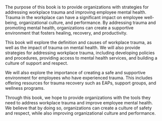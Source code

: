 
The purpose of this book is to provide organizations with strategies for addressing workplace trauma and improving employee mental health. Trauma in the workplace can have a significant impact on employee well-being, organizational culture, and performance. By addressing trauma and promoting mental health, organizations can create a supportive environment that fosters healing, recovery, and productivity.

This book will explore the definition and causes of workplace trauma, as well as the impact of trauma on mental health. We will also provide strategies for addressing workplace trauma, including developing policies and procedures, providing access to mental health services, and building a culture of support and respect.

We will also explore the importance of creating a safe and supportive environment for employees who have experienced trauma. This includes offering resources for trauma recovery such as EAPs, support groups, and wellness programs.

Through this book, we hope to provide organizations with the tools they need to address workplace trauma and improve employee mental health. We believe that by doing so, organizations can create a culture of safety and respect, while also improving organizational culture and performance.

